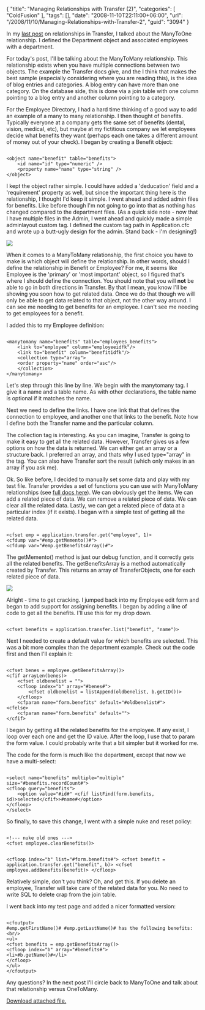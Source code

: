{
	"title": "Managing Relationships with Transfer (2)",
	"categories": [
		"ColdFusion"
	],
	"tags": [],
	"date": "2008-11-10T22:11:00+06:00",
	"url": "/2008/11/10/Managing-Relationships-with-Transfer-2",
	"guid": "3094"
}

In my <a href="http://www.raymondcamden.com/index.cfm/2008/11/7/Managing-relationships-with-Transfer-or-the-ORM-meets-Dr-Phil">last post</a> on relationships in Transfer, I talked about the ManyToOne relationship. I defined the Department object and associated employees with a department. 

For today's post, I'll be talking about the ManyToMany relationship. This relationship exists when you have multiple connections between two objects. The example the Transfer docs give, and the I think that makes the best sample (especially considering where you are reading this), is the idea of blog entries and categories. A blog entry can have more than one category. On the database side, this is done via a join table with one column pointing to a blog entry and another column pointing to a category.
<!--more-->
For the Employee Directory, I had a hard time thinking of a good way to add an example of a many to many relationship. I then thought of benefits. Typically everyone at a company gets the same set of benefits (dental, vision, medical, etc), but maybe at my fictitious company we let employees decide what benefits they want (perhaps each one takes a different amount of money out of your check). I began by creating a Benefit object:

<code>
&lt;object name="benefit" table="benefits"&gt;
	&lt;id name="id" type="numeric" /&gt;
	&lt;property name="name" type="string" /&gt;
&lt;/object&gt;
</code>

I kept the object rather simple. I could have added a 'deducation' field and a 'requirement' property as well, but since the important thing here is the relationship, I thought I'd keep it simple. I went ahead and added admin files for benefits. Like before though I'm not going to go into that as nothing has changed compared to the department files. (As a quick side note - now that I have multiple files in the Admin, I went ahead and quickly made a simple adminlayout custom tag. I defined the custom tag path in Application.cfc and wrote up a butt-ugly design for the admin. Stand back - I'm designing!)

<img src="http://www.coldfusionjedi.com/images//Picture 126.png">

When it comes to a ManyToMany relationship, the first choice you have to make is which object will define the relationship. In other words, should I define the relationship in Benefit or Employee? For me, it seems like Employee is the 'primary' or 'most important' object, so I figured that's where I should define the connection. You should note that you will <b>not</b> be able to go in both directions in Transfer. By that I mean, you know I'll be showing you soon how to get related data. Once we do that though we will only be able to get data related to that object, not the other way around. I can see me needing to get benefits for an employee. I can't see me needing to get employees for a benefit.

I added this to my Employee definition:

<code>
&lt;manytomany name="benefits" table="employees_benefits"&gt;
	&lt;link to="employee" column="employeeidfk"/&gt;
	&lt;link to="benefit" column="benefitidfk"/&gt;
	&lt;collection type="array"&gt;
	&lt;order property="name" order="asc"/&gt;
	&lt;/collection&gt;
&lt;/manytomany&gt;
</code>

Let's step through this line by line. We begin with the manytomany tag. I give it a name and a table name. As with other declarations, the table name is optional if it matches the name. 

Next we need to define the links. I have one link that that defines the connection to employee, and another one that links to the benefit. Note how I define both the Transfer name and the particular column.

The collection tag is interesting. As you can imagine, Transfer is going to make it easy to get all the related data. However, Transfer gives us a few options on how the data is returned. We can either get an array or a structure back. I preferred an array, and thats why I used type="array" in the tag. You can also have Transfer sort the result (which only makes in an array if you ask me). 

Ok. So like before, I decided to manually set some data and play with my test file. Transfer provides a set of functions you can use with ManyToMany relationships (see <a href="http://docs.transfer-orm.com/wiki/Managing_Relationships_and_Compositions.cfm#Where_Are_the_relationships%3F">full docs here</a>). We can obviously get the items. We can add a related piece of data. We can remove a related piece of data. We can clear all the related data. Lastly, we can get a related piece of data at a particular index (if it exists). I began with a simple test of getting all the related data.

<code>
&lt;cfset emp = application.transfer.get("employee", 1)&gt;
&lt;cfdump var="#emp.getMemento()#"&gt;
&lt;cfdump var="#emp.getBenefitsArray()#"&gt;
</code>

The getMemento() method is just our debug function, and it correctly gets all the related benefits. The getBenefitsArray is a method automatically created by Transfer. This returns an array of TransferObjects, one for each related piece of data.

<img src="http://www.coldfusionjedi.com/images//Picture 310.png">

Alright - time to get cracking. I jumped back into my Employee edit form and began to add support for assigning benefits. I began by adding a line of code to get all the benefits. I'll use this for my drop down.

<code>
&lt;cfset benefits = application.transfer.list("benefit", "name")&gt;
</code>

Next I needed to create a default value for which benefits are selected. This was a bit more complex than the department example. Check out the code first and then I'll explain it:

<code>
&lt;cfset benes = employee.getBenefitsArray()&gt;
&lt;cfif arrayLen(benes)&gt;
	&lt;cfset oldbenelist = ""&gt;
	&lt;cfloop index="b" array="#benes#"&gt;
		&lt;cfset oldbenelist = listAppend(oldbenelist, b.getID())&gt;
	&lt;/cfloop&gt;
	&lt;cfparam name="form.benefits" default="#oldbenelist#"&gt;
&lt;cfelse&gt;
	&lt;cfparam name="form.benefits" default=""&gt;
&lt;/cfif&gt;
</code>

I began by getting all the related benefits for the employee. If any exist, I loop over each one and get the ID value. After the loop, I use that to param the form value. I could probably write that a bit simpler but it worked for me.

The code for the form is much like the department, except that now we have a multi-select:

<code>
&lt;select name="benefits" multiple="multiple" size="#benefits.recordCount#"&gt;
&lt;cfloop query="benefits"&gt;
	&lt;option value="#id#" &lt;cfif listFind(form.benefits, id)&gt;selected&lt;/cfif&gt;&gt;#name#&lt;/option&gt;
&lt;/cfloop&gt;
&lt;/select&gt;
</code>

So finally, to save this change, I went with a simple nuke and reset policy:

<code>
&lt;!--- nuke old ones ---&gt;
&lt;cfset employee.clearBenefits()&gt;
	
&lt;cfloop index="b" list="#form.benefits#"&gt;
	&lt;cfset benefit = application.transfer.get("benefit", b)&gt;
	&lt;cfset employee.addBenefits(benefit)&gt;
&lt;/cfloop&gt;
</code>

Relatively simple, don't you think? Oh, and get this. If you delete an employee, Transfer will take care of the related data for you. No need to write SQL to delete crap from the join table. 

I went back into my test page and added a nicer formatted version:

<code>
&lt;cfoutput&gt;
#emp.getFirstName()# #emp.getLastName()# has the following benefits:&lt;br/&gt;
&lt;ul&gt;
&lt;cfset benefits = emp.getBenefitsArray()&gt;
&lt;cfloop index="b" array="#benefits#"&gt;
&lt;li&gt;#b.getName()#&lt;/li&gt;
&lt;/cfloop&gt;
&lt;/ul&gt;
&lt;/cfoutput&gt;
</code>

Any questions? In the next post I'll circle back to ManyToOne and talk about that relationship versus OneToMany.<p><a href='enclosures/D%3A%5Chosts%5Cwww%2Ecoldfusionjedi%2Ecom%5Cenclosures%2Femployeedirectory%2Ezip'>Download attached file.</a></p>